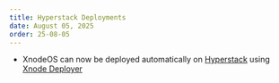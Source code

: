 ```yaml
---
title: Hyperstack Deployments
date: August 05, 2025
order: 25-08-05
---
```


- XnodeOS can now be deployed automatically on [Hyperstack](https://hyperstack.cloud) using [Xnode Deployer](https://github.com/Openmesh-Network/xnode-deployer)
